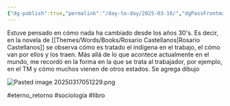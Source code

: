 ```yaml
---
{"dg-publish":true,"permalink":"/day-to-day/2025-03-16/","dgPassFrontmatter":true}
---
```


Estuve pensado en cómo nada ha cambiado desde los años 30's. Es decir, en la novela de [[Themes/Words/Books/Rosario Castellanos\|Rosario Castellanos]] se observa cómo es tratado el indígena en el trabajo, el cómo van por ellos y los traen. Más allá de lo que acontece actualmente en el mundo, me recordó en la forma en la que se trata al trabajador, por ejemplo, en el TM y cómo muchos vienen de otros estados. Se agrega dibujo

![Pasted image 20250317051229.png](/img/user/DB/Pasted%20image%2020250317051229.png)

#eterno_retorno #sociología #libro 